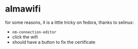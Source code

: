 # almawifi

for some reasons, it is a little tricky on fedora, thanks to selinux:
- `nm-connection-editor`
- click the wifi
- should have a button to fix the certificate
